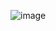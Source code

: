 ![image](https://github.com/seki2020/Parallel-Routing-Demo/assets/46511237/ee1074f0-d757-47e4-a2a0-c40c9b2d892a)

